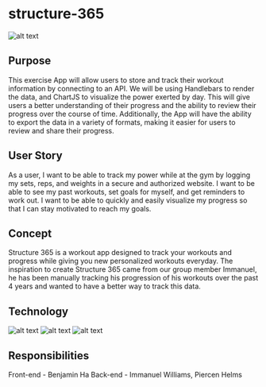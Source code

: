 # structure-365
![alt text](https://i.gyazo.com/0a53912ef855ca1ffd95b69f97f4d508.jpg)
## Purpose
This exercise App will allow users to store and track their workout information by connecting to an API. We will be using Handlebars to render the data, and ChartJS to visualize the power exerted by day. This will give users a better understanding of their progress and the ability to review their progress over the course of time. Additionally, the App will have the ability to export the data in a variety of formats, making it easier for users to review and share their progress.

## User Story
As a user, I want to be able to track my power while at the gym by logging my sets, reps, and weights in a secure and authorized website. I want to be able to see my past workouts, set goals for myself, and get reminders to work out. I want to be able to quickly and easily visualize my progress so that I can stay motivated to reach my goals.

## Concept
Structure 365 is a workout app designed to track your workouts and progress while giving you new personalized workouts everyday. The inspiration to create Structure 365 came from our group member Immanuel, he has been manually tracking his progression of his workouts over the past 4 years and wanted to have a better way to track this data.

## Technology
![alt text](https://i.gyazo.com/6af3841d5e4b2afa3b40b3dba6ebf6bd.png)
![alt text](https://i.gyazo.com/1de8cb6ff61439eb8f505d8ba10c4e94.png)
![alt text](https://i.gyazo.com/541411efc04c4428d71c2e95ff0b1b8f.png)


## Responsibilities
Front-end - Benjamin Ha
Back-end - Immanuel Williams, Piercen Helms



